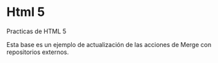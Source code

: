 # Html 5
Practicas de HTML 5

Esta base es un ejemplo de actualización de las acciones de Merge con repositorios externos.
